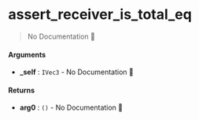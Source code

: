 # assert\_receiver\_is\_total\_eq

> No Documentation 🚧

#### Arguments

- **\_self** : `IVec3` \- No Documentation 🚧

#### Returns

- **arg0** : `()` \- No Documentation 🚧